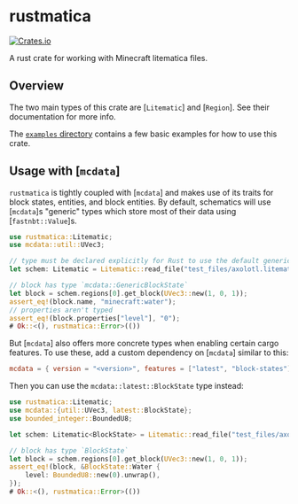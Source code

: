 # rustmatica

[![Crates.io](https://img.shields.io/crates/v/rustmatica)](https://crates.io/crates/rustmatica)

A rust crate for working with Minecraft litematica files.

## Overview

The two main types of this crate are [`Litematic`] and [`Region`]. See their
documentation for more info.

The
[`examples` directory](https://github.com/RubixDev/rustmatica/tree/main/examples)
contains a few basic examples for how to use this crate.

## Usage with [`mcdata`]

`rustmatica` is tightly coupled with [`mcdata`] and makes use of its traits for
block states, entities, and block entities. By default, schematics will use
[`mcdata`]s "generic" types which store most of their data using
[`fastnbt::Value`]s.

```rust
use rustmatica::Litematic;
use mcdata::util::UVec3;

// type must be declared explicitly for Rust to use the default generics
let schem: Litematic = Litematic::read_file("test_files/axolotl.litematic")?;

// block has type `mcdata::GenericBlockState`
let block = schem.regions[0].get_block(UVec3::new(1, 0, 1));
assert_eq!(block.name, "minecraft:water");
// properties aren't typed
assert_eq!(block.properties["level"], "0");
# Ok::<(), rustmatica::Error>(())
```

But [`mcdata`] also offers more concrete types when enabling certain cargo
features. To use these, add a custom dependency on [`mcdata`] similar to this:

```toml
mcdata = { version = "<version>", features = ["latest", "block-states"] }
```

Then you can use the `mcdata::latest::BlockState` type instead:

```rust
use rustmatica::Litematic;
use mcdata::{util::UVec3, latest::BlockState};
use bounded_integer::BoundedU8;

let schem: Litematic<BlockState> = Litematic::read_file("test_files/axolotl.litematic")?;

// block has type `BlockState`
let block = schem.regions[0].get_block(UVec3::new(1, 0, 1));
assert_eq!(block, &BlockState::Water {
    level: BoundedU8::new(0).unwrap(),
});
# Ok::<(), rustmatica::Error>(())
```
